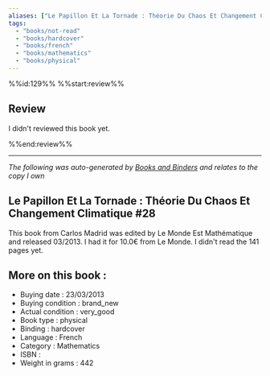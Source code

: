 ```yaml
---
aliases: ["Le Papillon Et La Tornade : Théorie Du Chaos Et Changement Climatique #28"] 
tags: 
  - "books/not-read" 
  - "books/hardcover" 
  - "books/french"
  - "books/mathematics"
  - "books/physical"
---
```

%%id:129%%
%%start:review%%
## Review
I didn't reviewed this book yet. 

%%end:review%%

---
_The following was auto-generated by [Books and Binders](Books%20and%20Binders.md) and relates to the copy I own_
## Le Papillon Et La Tornade : Théorie Du Chaos Et Changement Climatique #28
This book from Carlos Madrid was edited by Le Monde Est Mathématique and released 03/2013. I had it for 10.0€ from Le Monde. I didn't read the 141 pages yet.

## More on this book :
- Buying date : 23/03/2013
- Buying condition : brand_new
- Actual condition : very_good
- Book type : physical
- Binding : hardcover
- Language : French
- Category : Mathematics
- ISBN : 
- Weight in grams : 442
